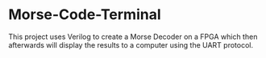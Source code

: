 # Morse-Code-Terminal

This project uses Verilog to create a Morse Decoder on a FPGA which then afterwards will display the results to a computer using the UART protocol. 
